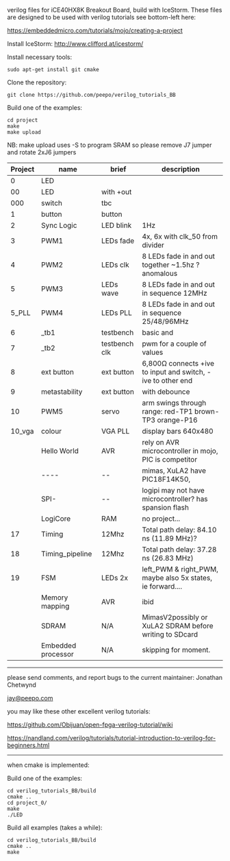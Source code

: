 verilog files for iCE40HX8K Breakout Board, build with IceStorm.
These files are designed to be used with verilog tutorials
see bottom-left here:

https://embeddedmicro.com/tutorials/mojo/creating-a-project

Install IceStorm: http://www.clifford.at/icestorm/

Install necessary tools:

    sudo apt-get install git cmake 

Clone the repository:

    git clone https://github.com/peepo/verilog_tutorials_BB

Build one of the examples:

    cd project
    make
    make upload

NB: make upload uses -S to program SRAM so please remove J7 jumper and rotate 2xJ6 jumpers


|Project|name|brief|description|
|----|----|----|----|
|0|LED|
|00|LED|with +out|
|000|switch|tbc|
|1|button|button|
|2|Sync Logic|LED blink|1Hz|
|3|PWM1|LEDs fade|4x, 6x with clk_50 from divider
|4|PWM2|LEDs clk |8 LEDs fade in and out together ~1.5hz ?anomalous
|5|PWM3|LEDs wave|8 LEDs fade in and out in sequence 12MHz
|5_PLL|PWM4|LEDs PLL|8 LEDs fade in and out in sequence 25/48/96MHz
|6|_tb1|testbench|basic and 
|7|_tb2|testbench clk|pwm for a couple of values
|8|ext button|ext button|6,800Ω connects +ive to input and switch, -ive to other end
|9|metastability|ext button|with debounce
|10|PWM5|servo|arm swings through range: red-TP1 brown-TP3 orange-P16
|10_vga|colour|VGA PLL| display bars 640x480
||Hello World|AVR|rely on AVR microcontroller in mojo, PIC is competitor
||----|--|mimas, XuLA2 have PIC18F14K50, 
||SPI-|--|logipi may not have microcontroller? has spansion flash
||LogiCore|RAM|no project...
|17|Timing|12Mhz|Total path delay: 84.10 ns (11.89 MHz)?
|18|Timing_pipeline|12Mhz|Total path delay: 37.28 ns (26.83 MHz)
|19|FSM |LEDs 2x|left_PWM & right_PWM, maybe also 5x states, ie forward....
||Memory mapping|AVR|ibid
||SDRAM|N/A|MimasV2possibly or XuLA2 SDRAM before writing to SDcard
||Embedded processor|N/A|skipping for moment.

---

please send comments, and report bugs to the current maintainer: Jonathan Chetwynd

jay@peepo.com

you may like these other excellent verilog tutorials:

https://github.com/Obijuan/open-fpga-verilog-tutorial/wiki

https://nandland.com/verilog/tutorials/tutorial-introduction-to-verilog-for-beginners.html

---

when cmake is implemented:

Build one of the examples:

    cd verilog_tutorials_BB/build
    cmake ..
    cd project_0/
    make
    ./LED

Build all examples (takes a while):

    cd verilog_tutorials_BB/build
    cmake ..
    make
